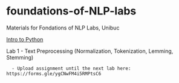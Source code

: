 # foundations-of-NLP-labs
Materials for Fondations of NLP Labs, Unibuc

[Intro to Python]( https://github.com/jrjohansson/scientific-python-lectures) 

Lab 1 - Text Preprocessing (Normalization, Tokenization, Lemming, Stemming)

      - Upload assignment until the next lab here: https://forms.gle/ygCNwFM4i5RMPtsC6
